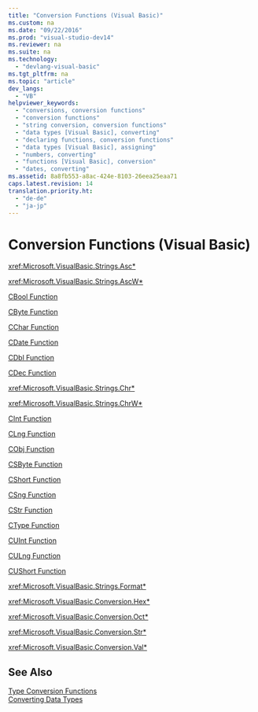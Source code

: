 ```yaml
---
title: "Conversion Functions (Visual Basic)"
ms.custom: na
ms.date: "09/22/2016"
ms.prod: "visual-studio-dev14"
ms.reviewer: na
ms.suite: na
ms.technology: 
  - "devlang-visual-basic"
ms.tgt_pltfrm: na
ms.topic: "article"
dev_langs: 
  - "VB"
helpviewer_keywords: 
  - "conversions, conversion functions"
  - "conversion functions"
  - "string conversion, conversion functions"
  - "data types [Visual Basic], converting"
  - "declaring functions, conversion functions"
  - "data types [Visual Basic], assigning"
  - "numbers, converting"
  - "functions [Visual Basic], conversion"
  - "dates, converting"
ms.assetid: 8a8fb553-a8ac-424e-8103-26eea25eaa71
caps.latest.revision: 14
translation.priority.ht: 
  - "de-de"
  - "ja-jp"
---
```

# Conversion Functions (Visual Basic)
<xref:Microsoft.VisualBasic.Strings.Asc*>  
  
 <xref:Microsoft.VisualBasic.Strings.AscW*>  
  
 [CBool Function](../VS_csharp/type-conversion-functions--visual-basic-.md)  
  
 [CByte Function](../VS_csharp/type-conversion-functions--visual-basic-.md)  
  
 [CChar Function](../VS_csharp/type-conversion-functions--visual-basic-.md)  
  
 [CDate Function](../VS_csharp/type-conversion-functions--visual-basic-.md)  
  
 [CDbl Function](../VS_csharp/type-conversion-functions--visual-basic-.md)  
  
 [CDec Function](../VS_csharp/type-conversion-functions--visual-basic-.md)  
  
 <xref:Microsoft.VisualBasic.Strings.Chr*>  
  
 <xref:Microsoft.VisualBasic.Strings.ChrW*>  
  
 [CInt Function](../VS_csharp/type-conversion-functions--visual-basic-.md)  
  
 [CLng Function](../VS_csharp/type-conversion-functions--visual-basic-.md)  
  
 [CObj Function](../VS_csharp/type-conversion-functions--visual-basic-.md)  
  
 [CSByte Function](../VS_csharp/type-conversion-functions--visual-basic-.md)  
  
 [CShort Function](../VS_csharp/type-conversion-functions--visual-basic-.md)  
  
 [CSng Function](../VS_csharp/type-conversion-functions--visual-basic-.md)  
  
 [CStr Function](../VS_csharp/type-conversion-functions--visual-basic-.md)  
  
 [CType Function](../VS_csharp/ctype-function--visual-basic-.md)  
  
 [CUInt Function](../VS_csharp/type-conversion-functions--visual-basic-.md)  
  
 [CULng Function](../VS_csharp/type-conversion-functions--visual-basic-.md)  
  
 [CUShort Function](../VS_csharp/type-conversion-functions--visual-basic-.md)  
  
 <xref:Microsoft.VisualBasic.Strings.Format*>  
  
 <xref:Microsoft.VisualBasic.Conversion.Hex*>  
  
 <xref:Microsoft.VisualBasic.Conversion.Oct*>  
  
 <xref:Microsoft.VisualBasic.Conversion.Str*>  
  
 <xref:Microsoft.VisualBasic.Conversion.Val*>  
  
## See Also  
 [Type Conversion Functions](../VS_csharp/type-conversion-functions--visual-basic-.md)   
 [Converting Data Types](../VS_csharp/converting-data-types.md)